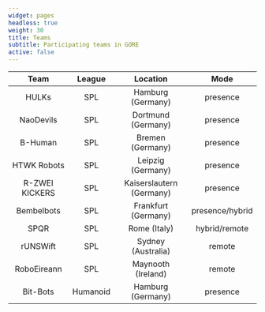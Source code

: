 ```yaml
---
widget: pages
headless: true
weight: 30
title: Teams
subtitle: Participating teams in GORE
active: false
---
```


|      Team      |  League  |         Location         |      Mode       |
| :------------: | :------: | :----------------------: | :-------------: |
|     HULKs      |   SPL    |    Hamburg (Germany)     |    presence     |
|   NaoDevils    |   SPL    |    Dortmund (Germany)    |    presence     |
|    B-Human     |   SPL    |     Bremen (Germany)     |    presence     |
|  HTWK Robots   |   SPL    |    Leipzig (Germany)     |    presence     |
| R-ZWEI KICKERS |   SPL    | Kaiserslautern (Germany) |    presence     |
|   Bembelbots   |   SPL    |   Frankfurt (Germany)    | presence/hybrid |
|      SPQR      |   SPL    |       Rome (Italy)       |  hybrid/remote  |
|    rUNSWift    |   SPL    |    Sydney (Australia)    |     remote      |
|  RoboEireann   |   SPL    |    Maynooth (Ireland)    |     remote      |
|    Bit-Bots    | Humanoid |    Hamburg (Germany)     |    presence     |
